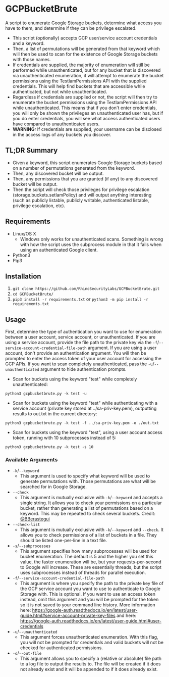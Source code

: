 ﻿# GCPBucketBrute

A script to enumerate Google Storage buckets, determine what access you have to them, and determine if they can be privilege escalated.

- This script (optionally) accepts GCP user/service account credentials and a keyword.
- Then, a list of permutations will be generated from that keyword which will then be used to scan for the existence of Google Storage buckets with those names.
- If credentials are supplied, the majority of enumeration will still be performed while unauthenticated, but for any bucket that is discovered via unauthenticated enumeration, it will attempt to enumerate the bucket permissions using the TestIamPermissions API with the supplied credentials. This will help find buckets that are accessible while authenticated, but not while unauthenticated.
- Regardless if credentials are supplied or not, the script will then try to enumerate the bucket permissions using the TestIamPermissions API while unauthenticated. This means that if you don't enter credentials, you will only be shown the privileges an unauthenticated user has, but if you do enter credentials, you will see what access authenticated users have compared to unauthenticated users.
- **WARNING:** If credentials are supplied, your username can be disclosed in the access logs of any buckets you discover.

## TL;DR Summary
- Given a keyword, this script enumerates Google Storage buckets based on a number of permutations generated from the keyword.
- Then, any discovered bucket will be output.
- Then, any permissions that you are granted (if any) to any discovered bucket will be output.
- Then the script will check those privileges for privilege escalation (storage.buckets.setIamPolicy) and will output anything interesting (such as publicly listable, publicly writable, authenticated listable, privilege escalation, etc).

## Requirements

- Linux/OS X
	- Windows only works for unauthenticated scans. Something is wrong with how the script uses the subprocess module in that it fails when using an authenticated Google client.
- Python3
- Pip3

## Installation

1. `git clone https://github.com/RhinoSecurityLabs/GCPBucketBrute.git`
2. `cd GCPBucketBrute/`
3. `pip3 install -r requirements.txt` or `python3 -m pip install -r requirements.txt`

## Usage

First, determine the type of authentication you want to use for enumeration between a user account, service account, or unauthenticated. If you are using a service account, provide the file path to the private key via the `-f`/`--service-account-credential-file-path` argument. If you are using a user account, don't provide an authentication argument. You will then be prompted to enter the access token of your user account for accessing the GCP APIs. If you want to scan completely unauthenticated, pass the `-u`/`--unauthenticated` argument to hide authentication prompts.

- Scan for buckets using the keyword "test" while completely unauthenticated:
```
python3 gcpbucketbrute.py -k test -u
```

- Scan for buckets using the keyword "test" while authenticating with a service account (private key stored at ../sa-priv-key.pem), outputting results to out.txt in the current directory:
```
python3 gcpbucketbrute.py -k test -f ../sa-priv-key.pem -o ./out.txt
```

- Scan for buckets using the keyword "test", using a user account access token, running with 10 subprocesses instead of 5:
```
python3 gcpbucketbrute.py -k test -s 10
```

### Available Arguments

- `-k`/`--keyword`
    - This argument is used to specify what keyword will be used to generate permutations with. Those permutations are what will be searched for in Google Storage.
- `--check`
    - This argument is mutually exclusive with `-k`/`--keyword` and accepts a single string. It allows you to check your permissions on a particular bucket, rather than generating a list of permutations based on a keyword. This may be repeated to check several buckets. Credit: [@BBerastegui](https://github.com/BBerastegui)
- `--check-list`
    - This argument is mutually exclusive with `-k`/`--keyword` and `--check`. It allows you to check permissions of a list of buckets in a file. They should be listed one-per-line in a text file.
- `-s`/`--subprocesses`
    - This argument specifies how many subprocesses will be used for bucket enumeration. The default is 5 and the higher you set this value, the faster enumeration will be, but your requests-per-second to Google will increase. These are essentially threads, but the script uses subprocesses instead of threads for parallel execution.
- `-f`/`--service-account-credential-file-path`
    - This argument is where you specify the path to the private key file of the GCP service account you want to use to authenticate to Google Storage with. This is optional. If you want to use an access token instead, omit this argument and you will be prompted for the token so it is not saved to your command line history. More information here: https://google-auth.readthedocs.io/en/latest/user-guide.html#service-account-private-key-files and here: https://google-auth.readthedocs.io/en/latest/user-guide.html#user-credentials
- `-u`/`--unauthenticated`
    - This argument forces unauthenticated enumeration. With this flag, you will not be prompted for credentials and valid buckets will not be checked for authenticated permissions.
- `-o`/`--out-file`
    - This argument allows you to specify a (relative or absolute) file path to a log file to output the results to. The file will be created if it does not already exist and it will be appended to if it does already exist.
